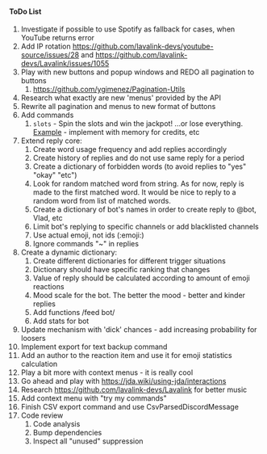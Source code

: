 #### ToDo List
1. Investigate if possible to use Spotify as fallback for cases, when YouTube returns error
2. Add IP rotation https://github.com/lavalink-devs/youtube-source/issues/28 and https://github.com/lavalink-devs/Lavalink/issues/1055
3. Play with new buttons and popup windows and REDO all pagination to buttons
   1. https://github.com/ygimenez/Pagination-Utils
4. Research what exactly are new 'menus' provided by the API
5. Rewrite all pagination and menus to new format of buttons
6. Add commands
    1. `slots` - Spin the slots and win the jackpot! ...or lose everything. [Example](https://www.javacodegeeks.com/2014/08/programming-a-simple-slot-machine-game-using-java.html) - implement with memory for credits, etc
7. Extend reply core:
    1. Create word usage frequency and add replies accordingly
    2. Create history of replies and do not use same reply for a period
    3. Create a dictionary of forbidden words (to avoid replies to "yes" "okay" "etc")
    4. Look for random matched word from string. As for now, reply is made to the first matched word. It would be nice to reply to a random word from list of matched words.
    5. Create a dictionary of bot's names in order to create reply to @bot, Vlad, etc
    6. Limit bot's replying to specific channels or add blacklisted channels
    7. Use actual emoji, not ids (:emoji:)
    8. Ignore commands "~" in replies
8. Create a dynamic dictionary:
    1. Create different dictionaries for different trigger situations
    2. Dictionary should have specific ranking that changes
    3. Value of reply should be calculated according to amount of emoji reactions
    4. Mood scale for the bot. The better the mood - better and kinder replies
    5. Add functions /feed bot/
    6. Add stats for bot 
9. Update mechanism with 'dick' chances - add increasing probability for loosers
10. Implement export for text backup command
11. Add an author to the reaction item and use it for emoji statistics calculation
12. Play a bit more with context menus - it is really cool
13. Go ahead and play with https://jda.wiki/using-jda/interactions
14. Research https://github.com/lavalink-devs/Lavalink for better music
15. Add context menu with "try my commands"
16. Finish CSV export command and use CsvParsedDiscordMessage
17. Code review
    1. Code analysis
    2. Bump dependencies
    3. Inspect all "unused" suppression